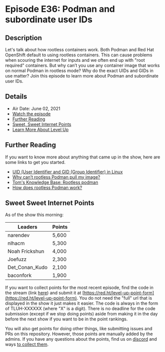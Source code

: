 # Episode E36: Podman and subordinate user IDs

## Description

Let's talk about how rootless containers work. Both Podman and Red Hat OpenShift default to using rootless containers. This can cause problems when scouring the internet for inputs and we often end up with "root required" containers. But why can’t you use any container image that works on normal Podman in rootless mode? Why do the exact UIDs and GIDs in use matter? Join this episode to learn more about Podman and subordinate user IDs.

## Details

* Air Date: June 02, 2021
* [Watch the episode](https://www.youtube.com/watch?v=fZvtlOmGi3I)
* [Further Reading](#further-reading)
* [Sweet, Sweet Internet Points](#sweet-sweet-internet-points)
* [Learn More About Level Up](https://red.ht/leveluphour)

## Further Reading

If you want to know more about anything that came up in the show, here are some links to get you started.

* [UID (User Identifier and GID (Group Identifier) in Linux](https://medium.com/@gggauravgandhi/uid-user-identifier-and-gid-group-identifier-in-linux-121ea68bf510)
* [Why can’t rootless Podman pull my image?](https://www.redhat.com/sysadmin/rootless-podman)
* [Tom's Knowledge Base: Rootless podman](https://kb.tomd.xyz/podman.html#rootless-podman)
* [How does rootless Podman work?](https://opensource.com/article/19/2/how-does-rootless-podman-work)

## Sweet Sweet Internet Points

As of the show this morning:

| Leaders | Points |
| ------- | ------ |
| narendev | 5,600 |
| nlhacm | 5,300 |
| Noah Frickshun | 4,000 |
| Joefuzz | 2,300 |
| Det_Conan_Kudo | 2,100 |
| baconfork | 1,900 |

If you want to collect points for the most recent episode, find the code in the stream (link [here](#details)) and submit it at [https://red.ht/level-up-point-form](https://red.ht/level-up-point-form).
You do not need the "full" url that is displayed in the show it just makes it easier.
The code is always in the form of TLUH-XXXXXX (where "X" is a digit).
There is no deadline for the code submission (except if we stop doing points) aside from making it in the day before the next show if you want to be in the point rankings.

You will also get points for doing other things, like submitting issues and PRs on this repository.
However, those points are manually added by the admins.
If you have any questions about the points, find us on [discord](https://discord.gg/5VMVGJt) and ways [to collect them](../activities.md).
